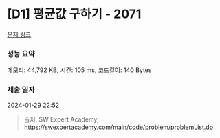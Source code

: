 # [D1] 평균값 구하기 - 2071 

[문제 링크](https://swexpertacademy.com/main/code/problem/problemDetail.do?contestProbId=AV5QRnJqA5cDFAUq) 

### 성능 요약

메모리: 44,792 KB, 시간: 105 ms, 코드길이: 140 Bytes

### 제출 일자

2024-01-29 22:52



> 출처: SW Expert Academy, https://swexpertacademy.com/main/code/problem/problemList.do
